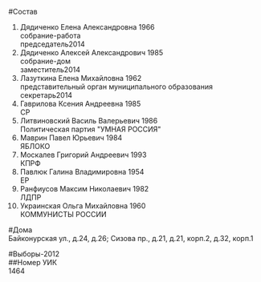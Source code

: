 #Состав  
1. Дядиченко Елена Александровна 1966  
    собрание-работа  
    председатель2014  
2. Дядиченко Алексей Александрович 1985  
    собрание-дом  
    заместитель2014  
3. Лазуткина Елена Михайловна 1962  
    представительный орган муниципального образования  
    секретарь2014  
4. Гаврилова Ксения Андреевна 1985  
    СР  
5. Литвиновский Василь Валерьевич 1986  
    Политическая партия "УМНАЯ РОССИЯ"  
6. Маврин Павел Юрьевич 1984  
    ЯБЛОКО  
7. Москалев Григорий Андреевич 1993  
    КПРФ  
8. Павлюк Галина Владимировна 1954  
    ЕР  
9. Ранфиусов Максим Николаевич 1982  
    ЛДПР  
10. Украинская Ольга Михайловна 1960  
    КОММУНИСТЫ РОССИИ  
  
#Дома  
Байконурская ул., д.24, д.26;  Сизова пр., д.21, д.21, корп.2, д.32, корп.1  
  
#Выборы-2012  
##Номер УИК  
1464  

